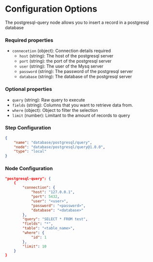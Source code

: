# Configuration Options
The postgresql-query node allows you to insert a record in a postgresql database

### Required properties
- `connecetion` (object): Connection details required
    - `host` (string): The host of the postgresql server
    - `port` (string): the port of the postgresql server
    - `user` (string): The user of the Mysq server
    - `password` (string): The password of the postgresql server
    - `database` (string): The database of the postgresql server

### Optional properties
- `query` (string): Raw query to execute
- `fields` (string): Columns that you want to retrieve data from.
- `where` (object): Object to filter the selection
- `limit` (number): Limitant to the amount of records to query


### Step Configuration

```json
{
    "name": "database/postgresql/query",
    "node": "database/postgresql/query@1.0.0",
    "type": "local"
}
```

### Node Configuration


```json
"postgresql-query": {
    {
        "connection": {
            "host": "127.0.0.1",
            "port": 5432,
            "user": "<user>",
            "password": "<password>",
            "database": "<database>"
        },
        "query": "SELECT * FROM test",
        "fields": "*",
        "table": "<table_name>",
        "where": {
            "id": 1
        },
        "limit": 10
    }
}
```
